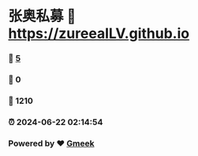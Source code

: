 # 张奥私募 :link: https://zureealLV.github.io 
### :page_facing_up: [5](https://zureealLV.github.io/tag.html) 
### :speech_balloon: 0 
### :hibiscus: 1210 
### :alarm_clock: 2024-06-22 02:14:54 
### Powered by :heart: [Gmeek](https://github.com/Meekdai/Gmeek)
